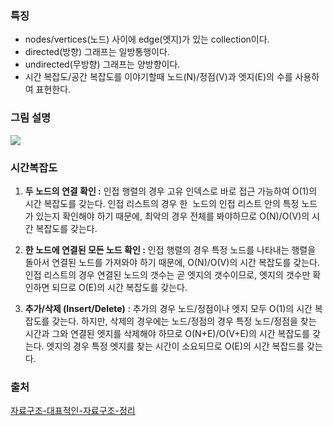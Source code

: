 ### 특징
- nodes/vertices(노드) 사이에 edge(엣지)가 있는 collection이다.
- directed(방향) 그래프는 일방통행이다.
- undirected(무방향) 그래프는 양방향이다.
- 시간 복잡도/공간 복잡도를 이야기할때 노드(N)/정점(V)과 엣지(E)의 수를 사용하여 표현한다.



### 그림 설명
![](https://i.imgur.com/8y0Khup.png)

### 시간복잡도
1. **두 노드의 연결 확인 :** 인접 행렬의 경우 고유 인덱스로 바로 접근 가능하여 O(1)의 시간 복잡도를 갖는다. 인접 리스트의 경우 한  노드의 인접 리스트 안의 특정 노드가 있는지 확인해야 하기 때문에, 최악의 경우 전체를 봐야하므로 O(N)/O(V)의 시간 복잡도를 갖는다. 

2. **한 노드에 연결된 모든 노드 확인 :** 인접 행렬의 경우 특정 노드를 나타내는 행렬을 돌아서 연결된 노드를 가져와야 하기 때문에, O(N)/O(V)의 시간 복잡도를 갖는다. 인접 리스트의 경우 연결된 노드의 갯수는 곧 엣지의 갯수이므로, 엣지의 갯수만 확인하면 되므로 O(E)의 시간 복잡도를 갖는다.   

3. **추가/삭제 (Insert/Delete)** : 추가의 경우 노드/정점이나 엣지 모두 O(1)의 시간 복잡도를 갖는다. 하지만, 삭제의 경우에는 노드/정점의 경우 특정 노드/정점을 찾는 시간과 그와 연결된 엣지를 삭제해야 하므로 O(N+E)/O(V+E)의 시간 복잡도를 갖는다. 엣지의 경우 특정 엣지를 찾는 시간이 소요되므로 O(E)의 시간 복잡드를 갖는다.   


### 출처
[자료구조-대표적인-자료구조-정리](https://re-code-cord.tistory.com/entry/%EC%9E%90%EB%A3%8C%EA%B5%AC%EC%A1%B0-%EB%8C%80%ED%91%9C%EC%A0%81%EC%9D%B8-%EC%9E%90%EB%A3%8C%EA%B5%AC%EC%A1%B0-%EC%A0%95%EB%A6%AC) 